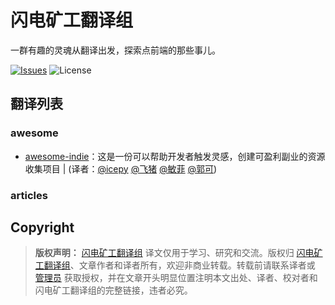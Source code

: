 # 闪电矿工翻译组

一群有趣的灵魂从翻译出发，探索点前端的那些事儿。

[![Issues](https://img.shields.io/github/issues/lightningminers/article.svg)](https://github.com/lightningminers/article/issues) ![License](https://img.shields.io/github/license/lightningminers/article.svg)

## 翻译列表

### awesome

- [awesome-indie](https://github.com/icepy/awesome-indie/blob/master/README-ZH.md)：这是一份可以帮助开发者触发灵感，创建可盈利副业的资源收集项目 | (译者：[@icepy](https://github.com/icepy) [@飞猪](https://github.com/Xixi20160512) [@敏菲](https://github.com/chenmf6) [@郭可](https://github.com/sichenguo))

</details>

### articles


## Copyright

> **版权声明：** [闪电矿工翻译组](https://github.com/lightningminers/article) 译文仅用于学习、研究和交流。版权归 [闪电矿工翻译组](https://github.com/lightningminers/article)、文章作者和译者所有，欢迎非商业转载。转载前请联系译者或 [管理员](https://github.com/icepy) 获取授权，并在文章开头明显位置注明本文出处、译者、校对者和闪电矿工翻译组的完整链接，违者必究。
